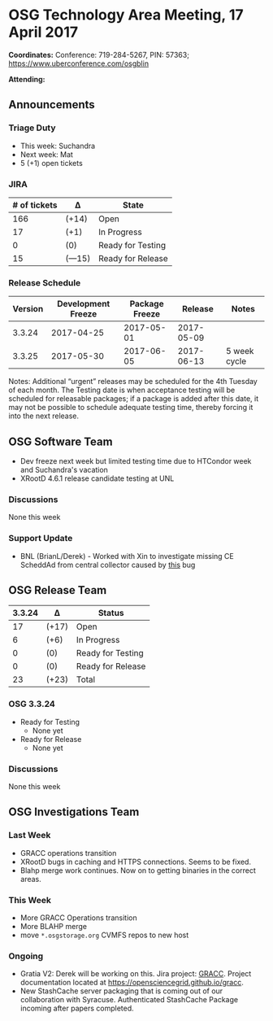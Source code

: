 # OSG Technology Area Meeting, 17 April 2017

**Coordinates:** Conference: 719-284-5267, PIN: 57363; <https://www.uberconference.com/osgblin>  

**Attending:**   


## Announcements


### Triage Duty

-   This week: Suchandra
-   Next week: Mat
-   5 (+1) open tickets


### JIRA

| # of tickets | &Delta;      | State             |
|------------ |------------ |----------------- |
| 166          | (+14)        | Open              |
| 17           | (+1)         | In Progress       |
| 0            | (0)          | Ready for Testing |
| 15           | (&#x2014;15) | Ready for Release |


### Release Schedule

| Version | Development Freeze | Package Freeze | Release    | Notes        |
|------- |------------------ |-------------- |---------- |------------ |
| 3.3.24  | 2017-04-25         | 2017-05-01     | 2017-05-09 |              |
| 3.3.25  | 2017-05-30         | 2017-06-05     | 2017-06-13 | 5 week cycle |

Notes: Additional “urgent” releases may be scheduled for the 4th Tuesday of each month. The Testing date is when acceptance testing will be scheduled for releasable packages; if a package is added after this date, it may not be possible to schedule adequate testing time, thereby forcing it into the next release.  


## OSG Software Team

-   Dev freeze next week but limited testing time due to HTCondor week and Suchandra's vacation
-   XRootD 4.6.1 release candidate testing at UNL


### Discussions

None this week  


### Support Update

-   BNL (BrianL/Derek) - Worked with Xin to investigate missing CE ScheddAd from central collector caused by [this](https://github.com/opensciencegrid/htcondor-ce/pull/141) bug


## OSG Release Team

| 3.3.24 | &Delta; | Status            |
|------ |------- |----------------- |
| 17     | (+17)   | Open              |
| 6      | (+6)    | In Progress       |
| 0      | (0)     | Ready for Testing |
| 0      | (0)     | Ready for Release |
| 23     | (+23)   | Total             |


### OSG 3.3.24

-   Ready for Testing  
    -   None yet
-   Ready for Release  
    -   None yet


### Discussions

None this week  


## OSG Investigations Team


### Last Week

-   GRACC operations transition
-   XRootD bugs in caching and HTTPS connections. Seems to be fixed.
-   Blahp merge work continues.  Now on to getting binaries in the correct areas.


### This Week

-   More GRACC Operations transition
-   More BLAHP merge
-   move `*.osgstorage.org` CVMFS repos to new host


### Ongoing

-   Gratia V2: Derek will be working on this.  Jira project: [GRACC](https://jira.opensciencegrid.org/browse/GRACC/).  Project documentation located at <https://opensciencegrid.github.io/gracc>.
-   New StashCache server packaging that is coming out of our collaboration with Syracuse. Authenticated StashCache Package incoming after papers completed.

